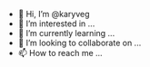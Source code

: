 - 👋 Hi, I’m @karyveg
- 👀 I’m interested in ...
- 🌱 I’m currently learning ...
- 💞️ I’m looking to collaborate on ...
- 📫 How to reach me ...

<!---
karyveg/karyveg is a ✨ special ✨ repository because its `README.md` (this file) appears on your GitHub profile.
You can click the Preview link to take a look at your changes.
--->
